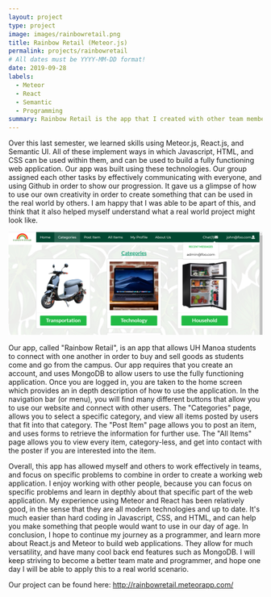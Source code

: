 ```yaml
---
layout: project
type: project
image: images/rainbowretail.png
title: Rainbow Retail (Meteor.js)
permalink: projects/rainbowretail
# All dates must be YYYY-MM-DD format!
date: 2019-09-28
labels:
  - Meteor
  - React
  - Semantic
  - Programming
summary: Rainbow Retail is the app that I created with other team members for our final ICS 314 Project.
---
```


Over this last semester, we learned skills using Meteor.js, React.js, and Semantic UI. All of these implement ways in which Javascript, HTML, and CSS can be used within them, and can be used to build a fully functioning web application. Our app was built using these technologies. Our group assigned each other tasks by effectively communicating with everyone, and using Github in order to show our progression. It gave us a glimpse of how to use our own creativity in order to create something that can be used in the real world by others. I am happy that I was able to be apart of this, and think that it also helped myself understand what a real world project might look like.

<img class="ui medium image" src="/images/rainbowretail.png">

Our app, called "Rainbow Retail", is an app that allows UH Manoa students to connect with one another in order to buy and sell goods as students come and go from the campus. Our app requires that you create an account, and uses MongoDB to allow users to use the fully functioning application. Once you are logged in, you are taken to the home screen which provides an in depth description of how to use the application. In the navigation bar (or menu), you will find many different buttons that allow you to use our website and connect with other users. The "Categories" page, allows you to select a specific category, and view all items posted by users that fit into that category. The "Post Item" page allows you to post an item, and uses forms to retrieve the information for further use. The "All Items" page allows you to view every item, category-less, and get into contact with the poster if you are interested into the item. 

Overall, this app has allowed myself and others to work effectively in teams, and focus on specific problems to combine in order to create a working web application. I enjoy working with other people, because you can focus on specific problems and learn in depthly about that specific part of the web application. My experience using Meteor and React has been relatively good, in the sense that they are all modern technologies and up to date. It's much easier than hard coding in Javascript, CSS, and HTML, and can help you make something that people would want to use in our day of age. In conclusion, I hope to continue my journey as a programmer, and learn more about React.js and Meteor to build web applications. They allow for much versatility, and have many cool back end features such as MongoDB. I will keep striving to become a better team mate and programmer, and hope one day I will be able to apply this to a real world scenario. 

Our project can be found here: http://rainbowretail.meteorapp.com/

